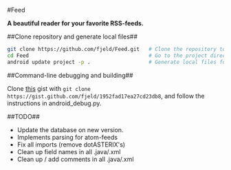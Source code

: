 #Feed

**A beautiful reader for your favorite RSS-feeds.**

##Clone repository and generate local files##

```bash
git clone https://github.com/fjeld/Feed.git   # Clone the repository to your computer
cd Feed                                       # Go to the project directory
android update project -p .                   # Generate local files for the project
```

##Command-line debugging and building##

Clone [this](https://gist.github.com/fjeld/1952fad17ea27cd23db8) gist with `git clone https://gist.github.com/fjeld/1952fad17ea27cd23db8`, 
and follow the instructions in android_debug.py.

##TODO##

- Update the database on new version.
- Implements parsing for atom-feeds
- Fix all imports (remove dotASTERIX's)
- Clean up field names in all .java/.xml
- Clean up / add comments in all .java/.xml
